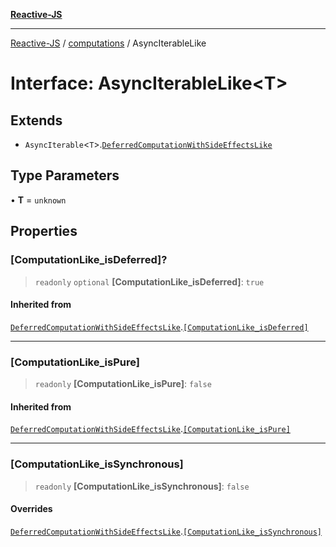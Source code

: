 [**Reactive-JS**](../../README.md)

***

[Reactive-JS](../../README.md) / [computations](../README.md) / AsyncIterableLike

# Interface: AsyncIterableLike\<T\>

## Extends

- `AsyncIterable`\<`T`\>.[`DeferredComputationWithSideEffectsLike`](DeferredComputationWithSideEffectsLike.md)

## Type Parameters

• **T** = `unknown`

## Properties

### \[ComputationLike\_isDeferred\]?

> `readonly` `optional` **\[ComputationLike\_isDeferred\]**: `true`

#### Inherited from

[`DeferredComputationWithSideEffectsLike`](DeferredComputationWithSideEffectsLike.md).[`[ComputationLike_isDeferred]`](DeferredComputationWithSideEffectsLike.md#computationlike_isdeferred)

***

### \[ComputationLike\_isPure\]

> `readonly` **\[ComputationLike\_isPure\]**: `false`

#### Inherited from

[`DeferredComputationWithSideEffectsLike`](DeferredComputationWithSideEffectsLike.md).[`[ComputationLike_isPure]`](DeferredComputationWithSideEffectsLike.md#computationlike_ispure)

***

### \[ComputationLike\_isSynchronous\]

> `readonly` **\[ComputationLike\_isSynchronous\]**: `false`

#### Overrides

[`DeferredComputationWithSideEffectsLike`](DeferredComputationWithSideEffectsLike.md).[`[ComputationLike_isSynchronous]`](DeferredComputationWithSideEffectsLike.md#computationlike_issynchronous)
